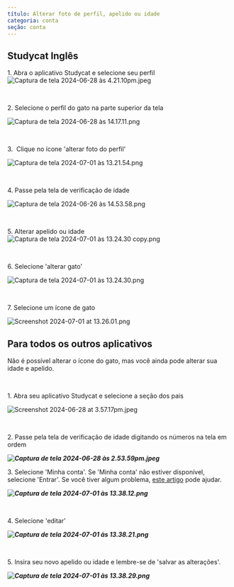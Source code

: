 ```yaml
---
título: Alterar foto de perfil, apelido ou idade
categoria: conta
seção: conta
---
```

## Studycat Inglês

1\. Abra o aplicativo Studycat e selecione seu perfil![Captura de tela 2024-06-28 às 4.21.10pm.jpeg](https://help.Studycat.com/hc/article_attachments/34473186682009)

 

2\. Selecione o perfil do gato na parte superior da tela

![Captura de tela 2024-06-28 às 14.17.11.png](https://help.Studycat.com/hc/article_attachments/34473186684953)

 

3\.  Clique no ícone 'alterar foto do perfil'

![Captura de tela 2024-07-01 às 13.21.54.png](https://help.Studycat.com/hc/article_attachments/34473186707865)

 

4\. Passe pela tela de verificação de idade 

![Captura de tela 2024-06-26 às 14.53.58.png](https://help.Studycat.com/hc/article_attachments/34473186715801)

 

5\. Alterar apelido ou idade![Captura de tela 2024-07-01 às 13.24.30 copy.png](https://help.Studycat.com/hc/article_attachments/34473186721561)

 

6\. Selecione 'alterar gato'

![Captura de tela 2024-07-01 às 13.24.30.png](https://help.Studycat.com/hc/article_attachments/34473186726041)

 

7\. Selecione um ícone de gato

![Screenshot 2024-07-01 at 13.26.01.png](https://help.Studycat.com/hc/article_attachments/34473149798937)

## 

## Para todos os outros aplicativos

Não é possível alterar o ícone do gato, mas você ainda pode alterar sua idade e apelido.

 

1\. Abra seu aplicativo Studycat e selecione a seção dos pais

![Screenshot 2024-06-28 at 3.57.17pm.jpeg](https://help.Studycat.com/hc/article_attachments/34473149804697)

 

2\. Passe pela tela de verificação de idade digitando os números na tela em ordem

***![Captura de tela 2024-06-28 às 2.53.59pm.jpeg](https://help.Studycat.com/hc/article_attachments/34473149807641)***

3\. Selecione 'Minha conta'. Se 'Minha conta' não estiver disponível, selecione 'Entrar'. Se você tiver algum problema, [este artigo](https://help.Studycat.com/hc/en-us/articles/360051281554-Access-your-free-trial-or-subscription) pode ajudar.

***![Captura de tela 2024-07-01 às 13.38.12.png](https://help.Studycat.com/hc/article_attachments/34473149811993)***

 

4\. Selecione 'editar'

***![Captura de tela 2024-07-01 às 13.38.21.png](https://help.Studycat.com/hc/article_attachments/34473186746521)***

 

5\. Insira seu novo apelido ou idade e lembre-se de 'salvar as alterações'.

***![Captura de tela 2024-07-01 às 13.38.29.png](https://help.Studycat.com/hc/article_attachments/34473149816729)***
